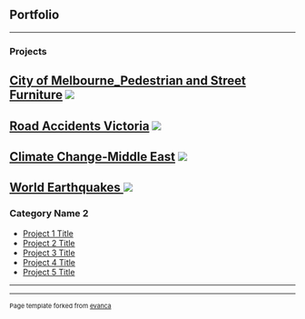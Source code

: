 ## Portfolio

---

### Projects

[City of Melbourne_Pedestrian and Street Furniture](/sample_page)
<img src="images/melbourne_city_hertiage.jpg?raw=true"/>
---
[Road Accidents Victoria](/pdf/sample_presentation.pdf)
<img src="images/accidents.jpg?raw=true"/>
---
[Climate Change-Middle East](http://example.com/)
<img src="images/climate_change.jpg"/>
---
[World Earthquakes ](http://example.com/)
<img src="images/eathquakes.jpg"/>
---

### Category Name 2

- [Project 1 Title](http://example.com/)
- [Project 2 Title](http://example.com/)
- [Project 3 Title](http://example.com/)
- [Project 4 Title](http://example.com/)
- [Project 5 Title](http://example.com/)

---




---
<p style="font-size:11px">Page template forked from <a href="https://github.com/evanca/quick-portfolio">evanca</a></p>
<!-- Remove above link if you don't want to attibute -->
